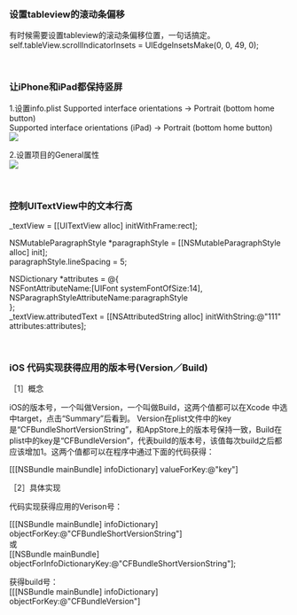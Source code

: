 <a name="tableviewscrollindicator" id="tableviewscrollindicator">&nbsp;</a>
### 设置tableview的滚动条偏移  
有时候需要设置tableview的滚动条偏移位置，一句话搞定。  
self.tableView.scrollIndicatorInsets = UIEdgeInsetsMake(0, 0, 49, 0);  


<a name="screenvertial" id="screenvertial">&nbsp;</a>
### 让iPhone和iPad都保持竖屏  
1.设置info.plist
Supported interface orientations -> Portrait (bottom home button)  
Supported interface orientations (iPad) -> Portrait (bottom home button)  
![](http://image.bgenius.cn/jinfei/github/IOSDemos/QQ20170105-1@2x.png)

2.设置项目的General属性   
![](http://image.bgenius.cn/jinfei/github/IOSDemos/QQ20170105-0@2x.png)


<a name="setLineHeightforUITextView" id="setLineHeightforUITextView">&nbsp;</a>
### 控制UITextView中的文本行高  
_textView = [[UITextView alloc] initWithFrame:rect];  

NSMutableParagraphStyle *paragraphStyle = [[NSMutableParagraphStyle alloc] init];  
paragraphStyle.lineSpacing = 5;  

NSDictionary *attributes = @{  
NSFontAttributeName:[UIFont systemFontOfSize:14],  
NSParagraphStyleAttributeName:paragraphStyle  
};  
_textView.attributedText = [[NSAttributedString alloc] initWithString:@"111" attributes:attributes];  


<a name="getversionForApp" id="getversionForApp">&nbsp;</a>
### iOS 代码实现获得应用的版本号(Version／Build)  
［1］概念  

iOS的版本号，一个叫做Version，一个叫做Build，这两个值都可以在Xcode 中选中target，点击“Summary”后看到。 Version在plist文件中的key是“CFBundleShortVersionString”，和AppStore上的版本号保持一致，Build在plist中的key是“CFBundleVersion”，代表build的版本号，该值每次build之后都应该增加1。这两个值都可以在程序中通过下面的代码获得：  

[[[NSBundle mainBundle] infoDictionary] valueForKey:@"key"]  

［2］具体实现  

代码实现获得应用的Verison号：  

[[[NSBundle mainBundle] infoDictionary] objectForKey:@"CFBundleShortVersionString"]  
或  
[[NSBundle mainBundle] objectForInfoDictionaryKey:@"CFBundleShortVersionString"];  

获得build号：  
[[[NSBundle mainBundle] infoDictionary] objectForKey:@"CFBundleVersion"]  
